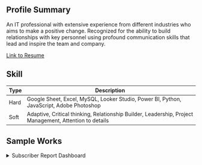
## Profile Summary

An IT professional with extensive experience from different industries who aims to make a positive change.
Recognized for the ability to build relationships with key personnel using profound communication skills that lead and inspire the team and company.

[Link to Resume](https://drive.google.com/file/d/1nwgmD_oLFdUNI-lavPyt5yMc-PU3tIyr/view?usp=sharing)

## Skill
| Type | Description |
| ---      | ---       |
| Hard  | Google Sheet, Excel, MySQL, Looker Studio, Power BI, Python, JavaScript, Adobe Photoshop  |
| Soft  | Adaptive, Critical thinking, Relationship Builder, Leadership, Project Management, Attention to details  |

## Sample Works

<details>
  <summary>Subscriber Report Dashboard</summary>
 
  ### Overview
  [Link Here](https://lookerstudio.google.com/reporting/c085222c-25ec-4874-aa92-b92bcbaa3f00/page/GKZWD)
  
  <picture>
    <img alt="Subscriber Report" src="assets/images/subscriber-report.PNG" width=800>
  </picture>

</details>


